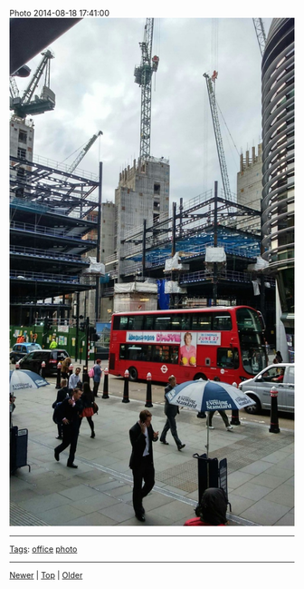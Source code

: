 <!--
title: Photo 2014-08-18 17
date: 2020-06-28T14:55:35.536Z
tags: office, photo
-->








Photo 2014-08-18 17:41:00
![](95111041717-0.jpg)

<!--BOTTOM-POST-NAVIGATION-->
---

[Tags](tags.md): [office](tag-office.md) [photo](tag-photo.md)

---

[Newer](94988630652.md) | [Top](index.md) | [Older](95262601587.md)